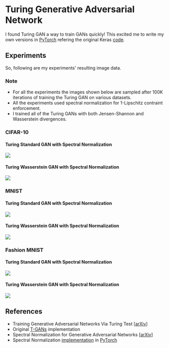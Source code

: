 # Turing Generative Adversarial Network
I found Turing GAN a way to train GANs quickly! This excited me to write my own versions in [PyTorch](https://pytorch.org) refering the original Keras [code](https://github.com/bojone/T-GANs).

## Experiments
So, following are my experiments' resulting image data.

### Note
- For all the experiments the images shown below are sampled after 100K iterations of training the Turing GAN on various datasets. 
- All the experiments used spectral normalization for 1-Lipschitz contraint enforcement. 
- I trained all of the Turing GANs with both Jensen-Shannon and Wasserstein divergences.

### CIFAR-10
#### Turing Standard GAN with Spectral Normalization
![](https://github.com/rahulbhalley/turing-gan.pytorch/raw/master/sgan/samples/cifar-10/latest_100000.png)
#### Turing Wasserstein GAN with Spectral Normalization
![](https://github.com/rahulbhalley/turing-gan.pytorch/raw/master/wgan/samples/cifar-10/latest_100000.png)

### MNIST
#### Turing Standard GAN with Spectral Normalization
![](https://github.com/rahulbhalley/turing-gan.pytorch/raw/master/sgan/samples/mnist/latest_100000.png)
#### Turing Wasserstein GAN with Spectral Normalization
![](https://github.com/rahulbhalley/turing-gan.pytorch/raw/master/wgan/samples/mnist/latest_100000.png)

### Fashion MNIST
#### Turing Standard GAN with Spectral Normalization
![](https://github.com/rahulbhalley/turing-gan.pytorch/raw/master/sgan/samples/fashion-mnist/latest_100000.png)
#### Turing Wasserstein GAN with Spectral Normalization
![](https://github.com/rahulbhalley/turing-gan.pytorch/raw/master/wgan/samples/fashion-mnist/latest_100000.png)

## References
- Training Generative Adversarial Networks Via Turing Test [[arXiv](https://arxiv.org/abs/1810.10948)]
- Original [T-GANs](https://github.com/bojone/T-GANs) implementation
- Spectral Normalization for Generative Adversarial Networks [[arXiv](https://arxiv.org/abs/1802.05957)]
- Spectral Normalization [implementation](https://github.com/christiancosgrove/pytorch-spectral-normalization-gan/blob/master/spectral_normalization.py) in [PyTorch](https://pytorch.org)
